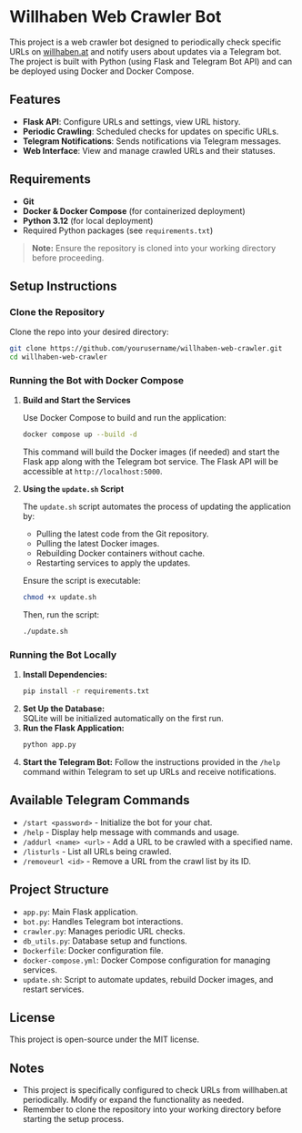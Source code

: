 # Willhaben Web Crawler Bot

This project is a web crawler bot designed to periodically check specific URLs on [willhaben.at](https://www.willhaben.at/) and notify users about updates via a Telegram bot. The project is built with Python (using Flask and Telegram Bot API) and can be deployed using Docker and Docker Compose.

## Features
- **Flask API**: Configure URLs and settings, view URL history.
- **Periodic Crawling**: Scheduled checks for updates on specific URLs.
- **Telegram Notifications**: Sends notifications via Telegram messages.
- **Web Interface**: View and manage crawled URLs and their statuses.

## Requirements
- **Git**
- **Docker & Docker Compose** (for containerized deployment)
- **Python 3.12** (for local deployment)
- Required Python packages (see `requirements.txt`)

> **Note:** Ensure the repository is cloned into your working directory before proceeding.

## Setup Instructions

### Clone the Repository
Clone the repo into your desired directory:
```bash
git clone https://github.com/yourusername/willhaben-web-crawler.git
cd willhaben-web-crawler
```

### Running the Bot with Docker Compose

1. **Build and Start the Services**

   Use Docker Compose to build and run the application:
   ```bash
   docker compose up --build -d
   ```
   This command will build the Docker images (if needed) and start the Flask app along with the Telegram bot service. The Flask API will be accessible at `http://localhost:5000`.

2. **Using the `update.sh` Script**

   The `update.sh` script automates the process of updating the application by:
   - Pulling the latest code from the Git repository.
   - Pulling the latest Docker images.
   - Rebuilding Docker containers without cache.
   - Restarting services to apply the updates.

   Ensure the script is executable:
   ```bash
   chmod +x update.sh
   ```
   Then, run the script:
   ```bash
   ./update.sh
   ```

### Running the Bot Locally

1. **Install Dependencies:**
   ```bash
   pip install -r requirements.txt
   ```
2. **Set Up the Database:**  
   SQLite will be initialized automatically on the first run.
3. **Run the Flask Application:**
   ```bash
   python app.py
   ```
4. **Start the Telegram Bot:**
   Follow the instructions provided in the `/help` command within Telegram to set up URLs and receive notifications.

## Available Telegram Commands
- `/start <password>` - Initialize the bot for your chat.
- `/help` - Display help message with commands and usage.
- `/addurl <name> <url>` - Add a URL to be crawled with a specified name.
- `/listurls` - List all URLs being crawled.
- `/removeurl <id>` - Remove a URL from the crawl list by its ID.

## Project Structure

- `app.py`: Main Flask application.
- `bot.py`: Handles Telegram bot interactions.
- `crawler.py`: Manages periodic URL checks.
- `db_utils.py`: Database setup and functions.
- `Dockerfile`: Docker configuration file.
- `docker-compose.yml`: Docker Compose configuration for managing services.
- `update.sh`: Script to automate updates, rebuild Docker images, and restart services.

## License
This project is open-source under the MIT license.

## Notes
- This project is specifically configured to check URLs from willhaben.at periodically. Modify or expand the functionality as needed.
- Remember to clone the repository into your working directory before starting the setup process.
